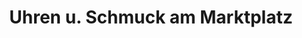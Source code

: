 ---
title: "Uhren u. Schmuck am Marktplatz"
url: /wendlingen-am-neckar/uhren-u-schmuck-am-marktplatz/
shop: Schmuck
---